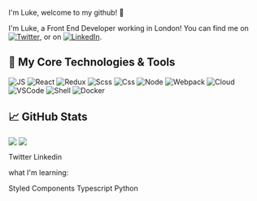 I'm Luke, welcome to my github! 👋

I'm Luke, a Front End Developer working in London! 
You can find me on [![Twitter][1.2]][1], or on [![LinkedIn][2.2]][2].

## 🔧 My Core Technologies & Tools

![JS](https://img.shields.io/badge/Code-JavaScript-informational?style=flat&logo=javascript&logoColor=white&color=2bbc8a)
![React](https://img.shields.io/badge/Code-React-informational?style=flat&logo=react&logoColor=white&color=2bbc8a)
![Redux](https://img.shields.io/badge/Code-Redux-informational?style=flat&logo=redux&logoColor=white&color=2bbc8a)
![Scss](https://img.shields.io/badge/Code-SCSS-informational?style=flat&logo=sass&logoColor=white&color=2bbc8a)
![Css](https://img.shields.io/badge/Code-CSS3-informational?style=flat&logo=css3&logoColor=white&color=2bbc8a)
![Node](https://img.shields.io/badge/Code-NodeJS-informational?style=flat&logo=node.js&logoColor=white&color=2bbc8a)
![Webpack](https://img.shields.io/badge/Bundle-Webpack5-informational?style=flat&logo=webpack&logoColor=white&color=2bbc8a)
![Cloud](https://img.shields.io/badge/Cloud-AWS-informational?style=flat&logo=amazon-aws&logoColor=white&color=2bbc8a)
![VSCode](https://img.shields.io/badge/Editor-VS_Code-informational?style=flat&logo=visual-studio-code&logoColor=white&color=2bbc8a)
![Shell](https://img.shields.io/badge/Shell-ZSH-informational?style=flat&logo=gnu-bash&logoColor=white&color=2bbc8a)
![Docker](https://img.shields.io/badge/Tools-Docker-informational?style=flat&logo=docker&logoColor=white&color=2bbc8a)


## &#x1f4c8; GitHub Stats


<img align="center" src="https://github-readme-stats.vercel.app/api?username=lukehaines2&theme=tokyonight" />

<img align="center" src="https://github-readme-stats.vercel.app/api/top-langs/?username=lukehaines2&theme=tokyonight&layout=compact" />


<a src="https://twitter.com/LukeGainzz" >Twitter</a>
<a src="https://www.linkedin.com/in/lukehaines2/">Linkedin</a>

what I'm learning:

Styled Components
Typescript
Python


<!-- icons without padding -->

[1.2]: http://i.imgur.com/wWzX9uB.png (twitter icon without padding)
[2.2]: https://raw.githubusercontent.com/MartinHeinz/MartinHeinz/master/linkedin-3-16.png (LinkedIn icon without padding)

<!-- links to your social media accounts -->

[1]: https://twitter.com/LukeGainzz
[2]: https://www.linkedin.com/in/lukehaines2/
